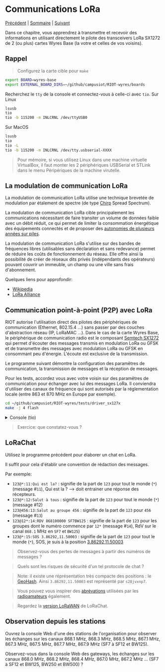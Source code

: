 # Communications LoRa

[Précédent](05.md) | [Sommaire](README.md) |  [Suivant](07.md)

Dans ce chapitre, vous apprendrez à transmettre et recevoir des informations en utilisant directement le pilote des transceivers LoRa SX1272 de 2 (ou plus) cartes Wyres Base (la votre et celles de vos voisins).

## Rappel

> Configurez la carte cible pour `make`
```bash
export BOARD=wyres-base
export EXTERNAL_BOARD_DIRS=~/github/campusiot/RIOT-wyres/boards
```

Recherchez le  `tty` de la console et connectez-vous à celle-ci avec `tio`.
Sur Linux
```bash
lsusb
tio
tio -b 115200 -m INLCRNL /dev/ttyUSB0
```

Sur MacOS
```bash
lsusb
tio
tio -L
tio -b 115200 -m INLCRNL /dev/tty.usbserial-XXXX
```

> Pour mémoire, si vous utilisez Linux dans une machine virtuelle VirtualBox, il faut monter les 2 périphériques USBSerial et STLink dans le menu Péripériques de la machine virutelle.


## La modulation de communication LoRa

La modulation de communication LoRa utilise une technique brevetée de modulation par étalement de spectre (de type [Chirp](https://fr.wikipedia.org/wiki/Chirp) Spread Spectrum).

La modulation de communication LoRa cible principalement les communications nécessitant de faire transiter un volume de données faible avec un débit réduit, ce qui permet de limiter la consommation énergétique des équipements connectés et de proposer des [autonomies de plusieurs années sur piles](https://www.elsys.se/en/battery-life-calculator/).

La modulation de communication LoRa s'utilise sur des bandes de fréquences libres (utilisables sans déclaration et sans redevance) permet de réduire les coûts de fonctionnement du réseau. Elle offre ainsi la possibilité de créer de réseaux dits privés (indépendants des opérateurs) pouvant couvrir un immeuble, un champ ou une ville sans frais d'abonnement. 

Quelques liens pour approfondir:
* [Wikipedia](https://fr.wikipedia.org/wiki/LoRaWAN)
* [LoRa Alliance](https://lora-alliance.org/about-lorawan/)

## Communication point-à-point (P2P) avec LoRa

RIOT autorise l'utilisation direct des pilotes des périphériques de communication (Ethernet, 802.15.4 ...) sans passer par des couches d'abstraction réseau (IP, LoRaMAC ...). Dans le cas de la carte Wyres Base, le périphérique de communication radio est le composant [Semtech SX1272](https://www.semtech.fr/products/wireless-rf/lora-connect/sx1272) qui permet d'écouter des messages transmis en modulation LoRa ou GFSK et de transmettre des messages avec modulation LoRa ou GFSK en consommant peu d'énergie. L'écoute est exclusive de la transmission.

Le programme suivant démontre la configuration des paramêtres de communication, la transmission de messages et la réception de messages.

Pour les tests, accordez vous avec votre voisin sur des paramêtres de communication pour échanger avec lui des messages LoRa. Il conviendra d'utiliser des canaux de fréquence qui sont autorisés par la réglementation locale (entre 863 et 870 MHz en Europe par exemple).

```bash
cd ~/github/campusiot/RIOT-wyres/tests/driver_sx127x
make -j 4 flash
```

<details>
<summary>Console (tio)</summary>
<pre>
> help
> init
1
 8006988
 8003295
*** RIOT kernel panic:
HARD FAULT HANDLER

*** rebooting...

main(): This is RIOT! (Version: 2023.07-devel-325-g2863d)
Initialization successful - starting the shell now
</pre>
</details>

> Exercice: que constatez-vous ?

## LoRaChat

Utilisez le programme précédent pour élaborer un chat en LoRa.

Il suffit pour cela d'établir une convention de rédaction des messages.

Par exemple:
* `123@*:11:Qui est la?` : signifie de la part de `123` pour tout le monde (`*`) (message #`11`), Qui est la ? --> doit entrainer une réponse des récepteurs.
* `123@*:12:Salut à tous` : signifie de la part de `123` pour tout le monde (`*`) (message #12)
* `123@456:13:Salut au groupe 456` : signifie de la part de `123` pour `456` (message #`13`)
* `123@12*:14:RDV 868100000 SF7BW125` : signifie de la part de `123` pour les groupes dont le numéro commence par  `12*` (message #`14`), RdV sur le canal `868.1` MHz en `SF7` et `BW125`)
* `123@*:15:SOS 3.86292,11.50003` : signifie de la part de `123` pour tout le monde (`*`), SOS, je suis à la position [3.86292,11.50003](https://www.openstreetmap.org/search?query=3.86292%2C11.50003#map=20/3.86300/11.50000)

> Observez-vous des pertes de messages à partir des numéros de messages ?

> Quels sont les risques de sécurité d'un tel protocole de chat ?

> Note: il existe une réprésentation très compacte des positions : le [GeoHash](https://fr.wikipedia.org/wiki/Geohash). Ainsi `3.86292,11.50003` est représenté par `s28jvxnp7`.

> Vous pouvez vous inspirer des [abrévations](https://www.ref68.com/les-abreviations-dans-le-trafic-radio/) utilisées par les [radioamateurs](https://fr.wikipedia.org/wiki/Radioamateur) également.

> Regardez la [version LoRaWAN](../07.md#id%C3%A9e-de-mini-projet--minitel--lorawan-class-c) de LoRaChat.

## Observation depuis les stations

Ouvrez la console Web d'une des stations de l'organisation pour observer les échanges sur les canaux 868.1 MHz, 868.3 MHz, 868.5 MHz, 867.1 MHz, 867.3 MHz, 867.5 MHz, 867.7 MHz, 867.9 MHz  (SF7 à SF12 et BW125).

Observez-vous dans la console Web des gateways, les échanges sur les canaux 868.0 MHz, 868.2 MHz, 868.4 MHz, 867.0 MHz, 867.2 MHz ...  (SF7 à SF12 et BW125, BW250 et BW500) ?
